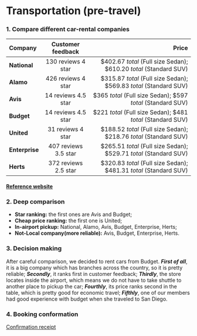 # Transportation (pre-travel)

### 1. Compare different car-rental companies

| Company | Customer feedback | Price |
| :--- | :---: | ---: | 
| **National** | 130 reviews 4 star |  $402.67 _total_ (Full size Sedan); $610.20 _total_ (Standard SUV) |
| **Alamo** | 426 reviews 4 star | $315.87 _total_ (Full size Sedan); $569.83 _total_ (Standard SUV) |
| **Avis** | 14 reviews 4.5 star| $365 _total_ (Full size Sedan); $597 _total_ (Standard SUV) |
| **Budget** | 14 reviews 4.5 star | $221 _total_ (Full size Sedan); $481 _total_ (Standard SUV) |
| **United** | 31 reviews 4 star | $188.52 _total_ (Full size Sedan); $218.76 _total_ (Standard SUV) |
| **Enterprise** | 407 reviews 3.5 star | $265.51 _total_ (Full size Sedan); $529.71 _total_ (Standard SUV) |
| **Herts** | 372 reviews 2.5 star | $320.83 _total_ (Full size Sedan); $481.31 _total_ (Standard SUV) |

#### [Reference website](https://www.yelp.com/search?find_desc=airport+car+rental&find_loc=San+Diego%2C+CA)
### 2. Deep comparison
* **Star ranking:** the first ones are Avis and Budget;
* **Cheap price ranking:** the first one is United;
* **In-airport pickup:** National, Alamo, Avis, Budget, Enterprise, Herts;
* **Not-Local company(more reliable):** Avis, Budget, Enterprise, Herts.

### 3. Decision making

After careful comparison, we decided to rent cars from Budget. **_First of all_**, it is a big company which has branches across the country, so it is pretty reliable; **_Secondly_**, it ranks first in customer feedback; **_Thirdly_**, the store locates inside the airport, which means we do not have to take shuttle to another place to pickup the car; **_Fourthly_**, its price ranks second in the table, which is pretty good for economic travel; **_Fifthly_**, one of our members had good experience with budget when she traveled to San Diego.

### 4. Booking conformation
[Confirmation receipt](https://drive.google.com/open?id=0BwLFLGaSeBrnbG53enhkYW82cFE)

